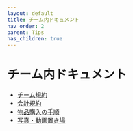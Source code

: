```yaml
---
layout: default
title: チーム内ドキュメント
nav_order: 2
parent: Tips
has_children: true 
---
```

# チーム内ドキュメント  
- [チーム規約](https://github.com/RM-NAGOYASHACHIHOKO/Team_Rules/blob/main/%E3%83%81%E3%83%BC%E3%83%A0%E8%A6%8F%E7%B4%84.md)
- [会計規約](https://github.com/RM-NAGOYASHACHIHOKO/Team_Rules/blob/main/%E4%BC%9A%E8%A8%88%E8%A6%8F%E7%B4%84.md)
- [物品購入の手順](https://github.com/RM-NAGOYASHACHIHOKO/Private_Document/blob/main/%E4%BC%9A%E8%A8%88/%E8%B3%BC%E5%85%A5%E6%89%8B%E9%A0%86.md)
- [写真・動画置き場](https://github.com/RM-NAGOYASHACHIHOKO/Private_Document/blob/main/%E5%BA%83%E5%A0%B1/%E5%86%99%E7%9C%9F%E3%83%BB%E5%8B%95%E7%94%BB%E7%BD%AE%E3%81%8D%E5%A0%B4.md)  
